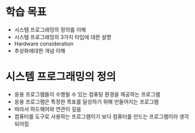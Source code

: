 # 학습 목표
- 시스템 프로그래밍의 정의를 이해
- 시스템 프로그래밍의 3가지 타입에 대한 설명
- Hardware consideration
- 추상화에대한 개념 이해

# 시스템 프로그래밍의 정의
- 응용 프로그램들이 수행될 수 있는 컴퓨팅 환경을 제공하는 프로그램
 - 응용 프로그램은 특정한 목표를 달성하기 위해 만들어지는 프로그램
- 따라서 하드웨어와 연관이 깊음
- 컴퓨터를 도구로 사용하는 프로그램이기 보다 컴퓨터를 만드는 프로그램이라 생각되어짐
